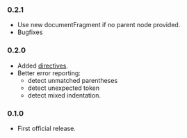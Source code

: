 ### 0.2.1
* Use new documentFragment if no parent node provided.
* Bugfixes

### 0.2.0
* Added [directives](LANGUAGE.md/#directives).
* Better error reporting:
  * detect unmatched parentheses
  * detect unexpected token
  * detect mixed indentation.

### 0.1.0

* First official release.
